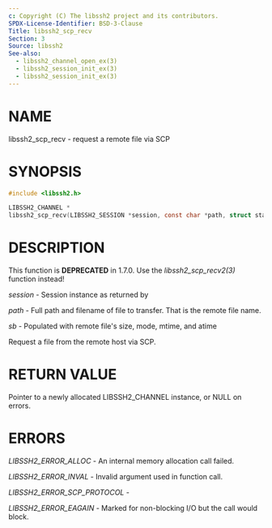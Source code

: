 ```yaml
---
c: Copyright (C) The libssh2 project and its contributors.
SPDX-License-Identifier: BSD-3-Clause
Title: libssh2_scp_recv
Section: 3
Source: libssh2
See-also:
  - libssh2_channel_open_ex(3)
  - libssh2_session_init_ex(3)
  - libssh2_session_init_ex(3)
---
```


# NAME

libssh2_scp_recv - request a remote file via SCP

# SYNOPSIS

~~~c
#include <libssh2.h>

LIBSSH2_CHANNEL *
libssh2_scp_recv(LIBSSH2_SESSION *session, const char *path, struct stat *sb);
~~~

# DESCRIPTION

This function is **DEPRECATED** in 1.7.0. Use the
*libssh2_scp_recv2(3)* function instead!

*session* - Session instance as returned by

*path* - Full path and filename of file to transfer. That is the remote
file name.

*sb* - Populated with remote file's size, mode, mtime, and atime

Request a file from the remote host via SCP.

# RETURN VALUE

Pointer to a newly allocated LIBSSH2_CHANNEL instance, or NULL on errors.

# ERRORS

*LIBSSH2_ERROR_ALLOC* - An internal memory allocation call failed.

*LIBSSH2_ERROR_INVAL* - Invalid argument used in function call.

*LIBSSH2_ERROR_SCP_PROTOCOL* -

*LIBSSH2_ERROR_EAGAIN* - Marked for non-blocking I/O but the call would
block.
